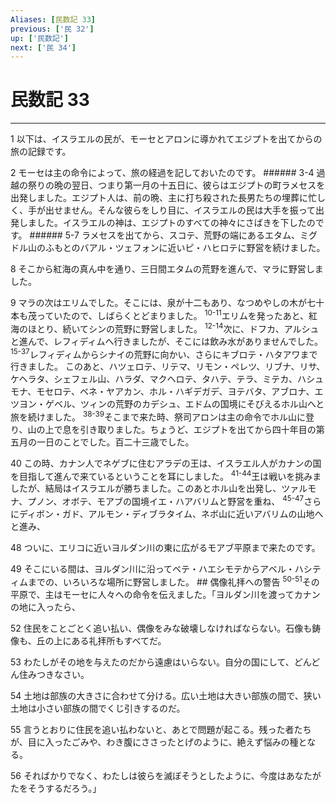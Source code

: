 ```yaml
---
Aliases: [民数記 33]
previous: ['民 32']
up: ['民数記']
next: ['民 34']
---
```

# 民数記 33

***




1 
以下は、イスラエルの民が、モーセとアロンに導かれてエジプトを出てからの旅の記録です。 



2 
モーセは主の命令によって、旅の経過を記しておいたのです。 ###### 3-4 過越の祭りの晩の翌日、つまり第一月の十五日に、彼らはエジプトの町ラメセスを出発しました。エジプト人は、前の晩、主に打ち殺された長男たちの埋葬に忙しく、手が出せません。そんな彼らをしり目に、イスラエルの民は大手を振って出発しました。イスラエルの神は、エジプトのすべての神々にさばきを下したのです。 ###### 5-7 ラメセスを出てから、スコテ、荒野の端にあるエタム、ミグドル山のふもとのバアル・ツェフォンに近いピ・ハヒロテに野営を続けました。 



8 
そこから紅海の真ん中を通り、三日間エタムの荒野を進んで、マラに野営しました。 



9 
マラの次はエリムでした。そこには、泉が十二もあり、なつめやしの木が七十本も茂っていたので、しばらくとどまりました。 <sup class="versenum">10-11</sup>エリムを発ったあと、紅海のほとり、続いてシンの荒野に野営しました。 <sup class="versenum">12-14</sup>次に、ドフカ、アルシュと進んで、レフィディムへ行きましたが、そこには飲み水がありませんでした。 <sup class="versenum">15-37</sup>レフィディムからシナイの荒野に向かい、さらにキブロテ・ハタアワまで行きました。 このあと、ハツェロテ、リテマ、リモン・ペレツ、リブナ、リサ、ケヘラタ、シェフェル山、ハラダ、マクヘロテ、タハテ、テラ、ミテカ、ハシュモナ、モセロテ、ベネ・ヤアカン、ホル・ハギデガデ、ヨテバタ、アブロナ、エツヨン・ゲベル、ツィンの荒野のカデシュ、エドムの国境にそびえるホル山へと旅を続けました。 <sup class="versenum">38-39</sup>そこまで来た時、祭司アロンは主の命令でホル山に登り、山の上で息を引き取りました。ちょうど、エジプトを出てから四十年目の第五月の一日のことでした。百二十三歳でした。 



40 
この時、カナン人でネゲブに住むアラデの王は、イスラエル人がカナンの国を目指して進んで来ているということを耳にしました。 <sup class="versenum">41-44</sup>王は戦いを挑みましたが、結局はイスラエルが勝ちました。このあとホル山を出発し、ツァルモナ、プノン、オボテ、モアブの国境イエ・ハアバリムと野営を重ね、 <sup class="versenum">45-47</sup>さらにディボン・ガド、アルモン・ディブラタイム、ネボ山に近いアバリムの山地へと進み、 



48 
ついに、エリコに近いヨルダン川の東に広がるモアブ平原まで来たのです。 



49 
そこにいる間は、ヨルダン川に沿ってベテ・ハエシモテからアベル・ハシティムまでの、いろいろな場所に野営しました。 ## 偶像礼拝への警告 <sup class="versenum">50-51</sup>その平原で、主はモーセに人々への命令を伝えました。「ヨルダン川を渡ってカナンの地に入ったら、 



52 
住民をことごとく追い払い、偶像をみな破壊しなければならない。石像も鋳像も、丘の上にある礼拝所もすべてだ。 



53 
わたしがその地を与えたのだから遠慮はいらない。自分の国にして、どんどん住みつきなさい。 



54 
土地は部族の大きさに合わせて分ける。広い土地は大きい部族の間で、狭い土地は小さい部族の間でくじ引きするのだ。 



55 
言うとおりに住民を追い払わないと、あとで問題が起こる。残った者たちが、目に入ったごみや、わき腹にささったとげのように、絶えず悩みの種となる。 



56 
そればかりでなく、わたしは彼らを滅ぼそうとしたように、今度はあなたがたをそうするだろう。」
